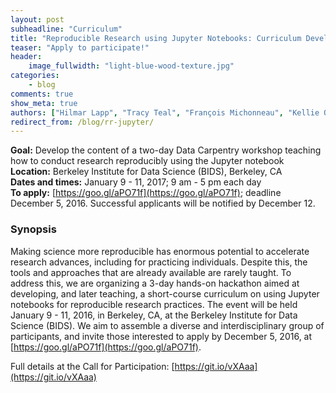 ```yaml
---
layout: post
subheadline: "Curriculum"
title: "Reproducible Research using Jupyter Notebooks: Curriculum Development Hackathon"
teaser: "Apply to participate!"
header:
    image_fullwidth: "light-blue-wood-texture.jpg"
categories:
    - blog
comments: true
show_meta: true
authors: ["Hilmar Lapp", "Tracy Teal", "François Michonneau", "Kellie Ottoboni", "Jamie Whitacre", "Jasmine Nirody"]
redirect_from: /blog/rr-jupyter/
---
```


**Goal:** Develop the content of a two-day Data Carpentry workshop teaching how to conduct research reproducibly using the Jupyter notebook  
**Location:** Berkeley Institute for Data Science (BIDS), Berkeley, CA  
**Dates and times:** January 9 - 11, 2017; 9 am - 5 pm each day  
**To apply:** [https://goo.gl/aPO71f](https://goo.gl/aPO71f); deadline December 5, 2016. Successful applicants will be notified by December 12.

### Synopsis

Making science more reproducible has enormous potential to accelerate research advances, including for practicing individuals. Despite this, the tools and approaches that are already available are rarely taught. To address this, we are organizing a 3-day hands-on hackathon aimed at developing, and later teaching, a short-course curriculum on using Jupyter notebooks for reproducible research practices. The event will be held January 9 - 11, 2016, in Berkeley, CA, at the Berkeley Institute for Data Science (BIDS). We aim to assemble a diverse and interdisciplinary group of participants, and invite those interested to apply by December 5, 2016, at [https://goo.gl/aPO71f](https://goo.gl/aPO71f).

Full details at the Call for Participation: [https://git.io/vXAaa](https://git.io/vXAaa)
